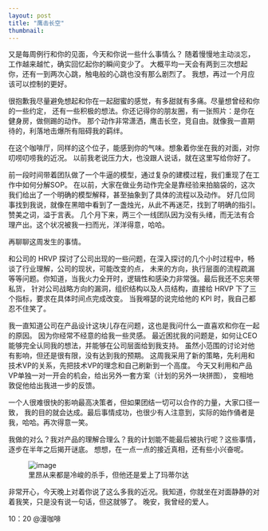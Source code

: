 ```yaml
---
layout: post
title: "鹰击长空"
thumbnail: 
---
```


又是每周例行和你的见面，今天和你说一些什么事情么？
随着慢慢地主动淡忘，工作越来越忙，确实回忆起你的瞬间变少了。
大概平均一天会有两到三次想起你，还有一到两次心跳，触电般的心跳也没有那么剧烈了。
我想，再过一个月应该可以控制的更好。

很抱歉我尽量避免想起和你在一起甜蜜的感觉，有多甜就有多痛。尽量想曾经和你的一些约定，
还有一些积极的想法。你还记得你的朋友圈，有一张照片：是你在健身房，做侧踢的动作。
那个动作非常潇洒，鹰击长空，竞自由。就像我一直期待的，利落地击爆所有阻碍我的羁绊。

在这个咖啡厅，同样的这个位子，能感到你的气味。想象着你坐在我的对面，对你叨唠叨唠我的近况。
以前我老说压力大，也没跟人说话，就在这里写给你好了。

前一段时间带着团队做了一个牛逼的模型，通过复杂的建模过程，我们重现了在工作中如何分解SOP。
在以前，大家在做业务动作完全是靠经验来拍脑袋的，这次我们给出了一个明确的模型解释，甚至抽象到了具体的流程以及动作。
好几位同事找到我说，就像在黑暗中看到了一盏烛光，从此不再迷茫，找到了明确的指引。赞美之词，溢于言表。
几个月下来，两三个一线团队因为没有头绪，而无法有合理产出。这个状况被我一扫而光，洋洋得意，哈哈。

再聊聊这周发生的事情。

和公司的 HRVP 探讨了公司出现的一些问题，在深入探讨的几个小时过程中，畅谈了行业理解，公司的现状，可能改变的点，
未来的方向，执行层面的流程疏漏等等问题。你知道，当我火力全开时，逻辑性和感染力非常强。最后我还不忘夹带私货，
针对公司战略方向的漏洞，组织结构以及人员结构，直接给 HRVP 下了三个指标，要求在具体时间点完成改变。
当我嘚瑟的说完给他的 KPI 时，我自己都忍不住笑了。

我一直知道公司在产品设计这块儿存在问题，这也是我问什么一直喜欢和你在一起的原因。
因为你经常不经意的给我一些灵感。
最近困扰我的问题是，如何让CEO能够完全认同我的想法，并能够在公司层面给到我支持。
虽然小范围的讨论对他有影响，但还是很有限，没有达到我的预期。
这周我采用了新的策略，先利用和技术VP的关系，先把技术VP的理念和自己刷新到一个高度。
今天又利用和产品VP单独一对一开会的机会，给出另外一套方案（计划的另外一块拼图），
变相地敦促他给出我进一步的反馈。

一个人很难很快的影响最高决策者，但如果团结一切可以合作的力量，大家口径一致，
我的目的就会达成。最后事情成功，也很少有人注意到，实际的始作俑者是我，哈哈。再次得意一笑。

我做的对么？我对产品的理解合理么？我的计划能不能最后被执行呢？这些事情，逐步在半年之后揭开谜底。
想想，在一点一点的接近真相，还有些小兴奋呢。

<figure>
	<img src="{{ site.baseurl }}/upload/fly.jpeg" alt="image">
	<figcaption>
		里昂从来都是冷峻的杀手，但他还是爱上了玛蒂尔达
	</figcaption>
</figure>

非常开心，今天晚上对着你说了这么多我的近况。我知道，你就坐在对面静静的对着我笑，只是没有说一句话，但这就够了。
晚安，我曾经的爱人。


10：20	@漫咖啡






